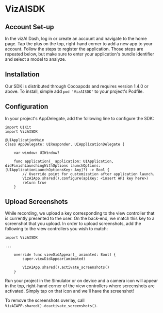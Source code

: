 # VizAISDK

## Account Set-up

In the vizAI Dash, log in or create an account and navigate to the home page. Tap the plus on the top, right-hand corner to add a new app to your account. Follow the steps to register the application. Those steps are repeated below, but make sure to enter your application's bundle identifier and select a model to analyze.

## Installation

Our SDK is distributed through Cocoapods and requires version 1.4.0 or above. To install, simple add `pod 'VizAISDK'` to your project's Podfile.

## Configuration

In your project's AppDelegate, add the following line to configure the SDK:

```
import UIKit
import VizAISDK

@UIApplicationMain
class AppDelegate: UIResponder, UIApplicationDelegate {

    var window: UIWindow?

    func application(_ application: UIApplication, didFinishLaunchingWithOptions launchOptions: [UIApplicationLaunchOptionsKey: Any]?) -> Bool {
        // Override point for customization after application launch.
        VizAIApp.shared().configure(apiKey: <insert API key here>)
        return true
    }
```

## Upload Screenshots

While recording, we upload a key corresponding to the view controller that is currently presented to the user. On the back-end, we match this key to a screenshot that you upload. In order to upload screenshots, add the following to the view controllers you wish to match:

```
import VizAISDK

...

    override func viewDidAppear(_ animated: Bool) {
        super.viewDidAppear(animated)
   
        VizAIApp.shared().activate_screenshots()
    }
```

Run your project in the Simulator or on device and a camera icon will appear in the top, right-hand corner of the view controllers where screenshots are activated. Simply tap on that icon and we'll have the screenshot!

To remove the screenshots overlay, call `VizAIAPP.shared().deactivate_screenshots()`.
